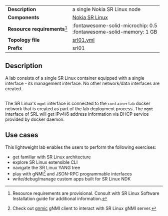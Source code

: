 |                               |                                                                        |
| ----------------------------- | ---------------------------------------------------------------------- |
| **Description**               | a single Nokia SR Linux node                                           |
| **Components**                | [Nokia SR Linux][srl]                                                  |
| **Resource requirements**[^1] | :fontawesome-solid-microchip: 0.5 <br/>:fontawesome-solid-memory: 1 GB |
| **Topology file**             | [srl01.yml][topofile]                                                  |
| **Prefix**                    | srl01                                                                  |

## Description
A lab consists of a single SR Linux container equipped with a single interface - its management interface. No other network/data interfaces are created.

<center><div class="mxgraph" style="max-width:100%;border:1px solid transparent;" data-mxgraph="{&quot;page&quot;:2,&quot;zoom&quot;:1.5,&quot;highlight&quot;:&quot;#0000ff&quot;,&quot;nav&quot;:true,&quot;check-visible-state&quot;:true,&quot;resize&quot;:true,&quot;url&quot;:&quot;https://raw.githubusercontent.com/srl-wim/containerlab-diagrams/main/containerlab.drawio&quot;}"></div></center>

The SR Linux's `mgmt` interface is connected to the `containerlab` docker network that is created as part of the lab deployment process. The `mgmt` interface of SRL will get IPv4/6 address information via DHCP service provided by docker daemon.

## Use cases
This lightweight lab enables the users to perform the following exercises:

* get familiar with SR Linux architecture
* explore SR Linux extensible CLI
* navigate the SR Linux YANG tree
* play with gNMI[^2] and JSON-RPC programmable interfaces
* write/debug/manage custom apps built for SR Linux NDK

[srl]: https://www.nokia.com/networks/products/service-router-linux-NOS/
[topofile]: https://github.com/srl-wim/container-lab/tree/master/lab-examples/single-srl/srl01.yaml

[^1]: Resource requirements are provisional. Consult with SR Linux Software Installation guide for additional information.
[^2]: Check out [gnmic](https://gnmic.kmrd.dev) gNMI client to interact with SR Linux gNMI server.

<script type="text/javascript" src="https://viewer.diagrams.net/embed2.js?&fetch=https%3A%2F%2Fraw.githubusercontent.com%2Fsrl-wim%2Fcontainerlab-diagrams%2Fmain%2Fcontainerlab.drawio" async></script>